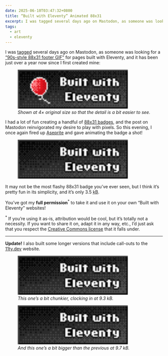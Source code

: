 ```yaml
---
date: 2025-06-10T03:47:32+0800
title: “Built with Eleventy” Animated 88x31
excerpt: I was tagged several days ago on Mastodon, as someone was looking for a "90s-style 88x31 footer GIF" for pages built with Eleventy, and [... I] gave animating the badge a shot!
tags:
  - art
  - eleventy
---
```


I was [tagged](https://linh.social/@qlp/114586765878511923) several days ago on Mastodon, as someone was looking for a [<q>90s-style 88x31 footer GIF</q>](https://linuxmom.net/@vkc/114586734164356317) for pages built with Eleventy, and it has been just over a year now since I first created mine:

<figure>
	<img src="/images/built-with-eleventy.gif" alt="Built with Eleventy badge" width="352" height="124" loading="lazy" decoding="async" class=" [ pixelated ] " style="border-radius: 0;">
    <figcaption><em>Shown at 4× original size so that the detail is a bit easier to see.</em></figcaption>
</figure>

I had a lot of fun creating a handful of [88x31 badges](https://en.wikipedia.org/wiki/Web_badge), and the post on Mastodon reinvigorated my desire to play with pixels. So this evening, I once again fired up [Aseprite](https://www.aseprite.org/) and gave animating the badge a shot!

<figure>
	<img src="/images/animated/built-with-eleventy.gif" alt="Built with Eleventy animated badge" width="352" height="124" loading="lazy" decoding="async" class=" [ pixelated ] " style="border-radius: 0;">
</figure>

It may not be the most flashy 88x31 badge you’ve ever seen, but I think it’s pretty fun in its simplicity, and it’s only 3.5 <abbr title="kilobytes">kB</abbr>.

You’ve got my **full permission**<sup>*</sup> to take it and use it on your own “Built with Eleventy” websites!

<sup>*</sup> If you’re using it as-is, attribution would be cool, but it’s totally not a necessity. If you want to share it on, adapt it in any way, etc., I’d just ask that you respect the [Creative Commons license](/license/) that it falls under.

----

**Update!** I also built some longer versions that include call-outs to the [11ty.dev](https://11ty.dev) website.

<figure>
	<img src="/images/animated/built-with-eleventy-long.gif" alt="Built with Eleventy longer animated badge" width="352" height="124" loading="lazy" decoding="async" class=" [ pixelated ] " style="border-radius: 0;">
    <figcaption><em>This one’s a bit chunkier, clocking in at 9.3 kB.</em></figcaption>
</figure>

<figure>
	<img src="/images/animated/built-with-eleventy-long-alternate.gif" alt="Built with Eleventy alternate longer animated badge" width="352" height="124" loading="lazy" decoding="async" class=" [ pixelated ] " style="border-radius: 0;">
    <figcaption><em>And this one’s a bit bigger than the previous at 9.7 kB.</em></figcaption>
</figure>
